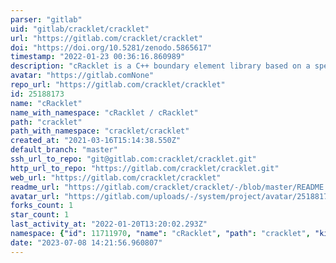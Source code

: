 ```yaml
---
parser: "gitlab"
uid: "gitlab/cracklet/cracklet"
url: "https://gitlab.com/cracklet/cracklet"
doi: "https://doi.org/10.5281/zenodo.5865617"
timestamp: "2022-01-23 00:36:16.860989"
description: "cRacklet is a C++ boundary element library based on a spectral formulation of the elastodynamic wave equations in continuum solids."
avatar: "https://gitlab.comNone"
repo_url: "https://gitlab.com/cracklet/cracklet"
id: 25188173
name: "cRacklet"
name_with_namespace: "cRacklet / cRacklet"
path: "cracklet"
path_with_namespace: "cracklet/cracklet"
created_at: "2021-03-16T15:14:38.550Z"
default_branch: "master"
ssh_url_to_repo: "git@gitlab.com:cracklet/cracklet.git"
http_url_to_repo: "https://gitlab.com/cracklet/cracklet.git"
web_url: "https://gitlab.com/cracklet/cracklet"
readme_url: "https://gitlab.com/cracklet/cracklet/-/blob/master/README.md"
avatar_url: "https://gitlab.com/uploads/-/system/project/avatar/25188173/logo_large.png"
forks_count: 1
star_count: 1
last_activity_at: "2022-01-20T13:20:02.293Z"
namespace: {"id": 11711970, "name": "cRacklet", "path": "cracklet", "kind": "group", "full_path": "cracklet", "parent_id": null, "avatar_url": null, "web_url": "https://gitlab.com/groups/cracklet"}
date: "2023-07-08 14:21:56.960807"
---
```

